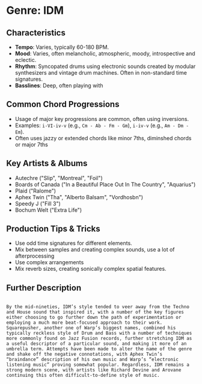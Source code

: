 # Genre: IDM

## Characteristics
- **Tempo**: Varies, typically 60-180 BPM.
- **Mood**: Varies, often melancholic, atmospheric, moody, introspective and eclectic.
- **Rhythm**: Syncopated drums using electronic sounds created by modular synthesizers and vintage drum machines. Often in non-standard time signatures.
- **Basslines**: Deep, often playing with 

## Common Chord Progressions
- Usage of major key progressions are common, often using inversions.
- Examples: `i-VI-iv-v` (e.g., `Cm - Ab - Fm - Gm`), `i-iv-v` (e.g., `Am - Dm - Em`).
- Often uses jazzy or extended chords like minor 7ths, diminshed chords or major 7ths

## Key Artists & Albums
- Autechre ("Slip", "Montreal", "Foil")
- Boards of Canada ("In a Beautiful Place Out In The Country", "Aquarius")
- Plaid ("Ralome")
- Aphex Twin ("Tha", "Alberto Balsam", "Vordhosbn")
- Speedy J ("Fill 3")
- Bochum Welt ("Extra Life")

## Production Tips & Tricks
- Use odd time signatures for different elements.
- Mix between samples and creating complex sounds, use a lot of afterprocessing
- Use complex arrangements
- Mix reverb sizes, creating sonically complex spatial features.

## Further Description

```Intelligent Dance Music, most commonly known as IDM, is a term invented in the early 1990s to describe the sound of a number of electronic musicians who sought to develop dance music beyond the clubs and more into the realm of home listening. The term itself has been the subject of intense criticism, with many citing the "Intelligent" portion as elitist in nature. Aphex Twin, an artist frequently cited as a pioneer of the scene, stated in a 1997 interview: “I just think it's really funny to have terms like that. It's basically saying 'this is intelligent and everything else is stupid.' It's really nasty to everyone else's music.” Regardless of the arguments surrounding its label, many acts enjoyed a strong underground following after the inception of the term, with Sheffield’s Warp Records introducing acts like Autechre, The Orb’s Dr. Alex Paterson, and B12 on its famed Artificial Intelligence compilation, as well as a number of artists who would enjoy critical acclaim during the second half of the decade, such as Boards of Canada and Prefuse 73.

By the mid-nineties, IDM’s style tended to veer away from the Techno and House sound that inspired it, with a number of the key figures either choosing to go further down the path of experimentation or employing a much more beat-focused approach to their work. Squarepusher, another one of Warp’s biggest names, combined his typically reckless style of Drum and Bass with a number of techniques more commonly found on Jazz Fusion records, further stretching IDM as a useful descriptor of a particular sound, and making it more of an umbrella term. Attempts have been made to alter the name of the genre and shake off the negative connotations, with Aphex Twin’s “braindance” description of his own music and Warp’s “electronic listening music” proving somewhat popular. Regardless, IDM remains a strong modern scene, with artists like Richard Devine and Arovane continuing this often difficult-to-define style of music.